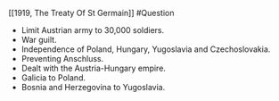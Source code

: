 [[1919, The Treaty Of St Germain]]
#Question 

- Limit Austrian army to 30,000 soldiers.
- War guilt.
- Independence of Poland, Hungary, Yugoslavia and Czechoslovakia.
- Preventing Anschluss.
- Dealt with the Austria-Hungary empire.
- Galicia to Poland.
- Bosnia and Herzegovina to Yugoslavia.